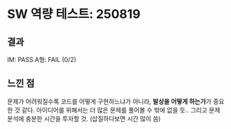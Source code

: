# SW 역량 테스트: 250819

## 결과
IM: PASS
A형: FAIL (0/2)

## 느낀 점
문제가 어려워질수록 코드를 어떻게 구현하느냐가 아니라, **발상을 어떻게 하는가**가 중요한 것 같다.
아이디어를 위해서는 더 많은 문제를 풀어볼 수 밖에 없을 듯..
그리고 문제 분석에 충분한 시간을 투자할 것. (삽질하다보면 시간 많이 씀)